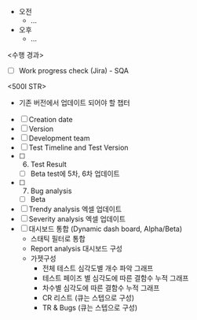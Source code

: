 - 오전
	- ...
- 오후
	- ...

<수행 경과>
- [ ] Work progress check (Jira) - SQA

<500I STR>
- 기존 버전에서 업데이트 되어야 할 챕터
- [ ] Creation date
- [ ] Version
- [ ] Development team
- [ ] Test Timeline and Test Version
- [ ] 6. Test Result
	- [ ] Beta test에 5차, 6차 업데이트
- [ ] 7. Bug analysis
	- [ ] Beta
- [ ] Trendy analysis 엑셀 업데이트
- [ ] Severity analysis 엑셀 업데이트
- [ ] 대시보드 통합 (Dynamic dash board, Alpha/Beta)
	- 스태틱 필터로 통합
	- Report analysis 대시보드 구성
	- 가젯구성
		- 전체 테스트 심각도별 개수 파악 그래프
		- 테스트 페이즈 별 심각도에 따른 결함수 누적 그래프
		- 차수별 심각도에 따른 결함수 누적 그래프
		- CR 리스트 (큐는 스텝으로 구성) 
		- TR & Bugs (큐는 스텝으로 구성)